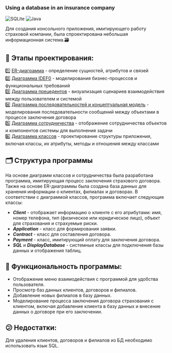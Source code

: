 ### Using a database in an insurance company

![SQLite](https://img.shields.io/badge/SQLite-003B57?style=for-the-badge&logo=sqlite&logoColor=white)  ![Java](https://img.shields.io/badge/Java-ED8B00?style=for-the-badge&logo=java&logoColor=white) 

Для создания консольного приложения, имитирующего работу страховой компании, была спроектирована небольшая информационная система.🗃

## 📝 Этапы проектирования:
1️⃣ [ER-диаграмма](er.png) - определение сущностей, атрибутов и связей   
2️⃣ [Диаграмма IDEF0](idef0.png) - моделирования бизнес-процессов и функциональных требований   
3️⃣ [Диаграмма прецедентов](use_case.png) - визуализация сценариев взаимодействия между пользователем и системой   
4️⃣ [Диаграмма последовательностей и концептуальная модель](sequence.png) - моделирования последовательности сообщений между объектами в процессе заключения договора    
5️⃣ [Диаграмма сотрудничества](cooperation.png) - отображение сотрудничества объектов и компонентов системы для выполнения задачи   
6️⃣ [Диаграмма классов](class.png) - проектирование структуры приложения, включая классы, их атрибуты, методы и отношения между классами   

## 🗂 Структура программы
На основе диаграмм классов и сотрудничества была разработана программа, имитирующая процесс заключения страхового договора. Также на основе ER-диаграммы была создана база данных для хранения информации о клиентах, филиалах и договорах. В соответствии с диаграммой классов, программа включает следующие классы:
* ***Client*** - отображает информацию о клиенте с его атрибутами: имя, номер телефона, тип (физическое или юридическое лицо), объект для страхования и страхуемые риски.
* ***Application*** - класс для формирования заявки.
* ***Contract*** - класс для составления договора.
* ***Payment*** - класс, имитирующий оплату для заключения договора.
* ***SQL*** и ***DisplayDatabase*** - системные классы для подключения базы данных и отображения таблиц.

## 🚀 Функциональность программы:
- Отображение меню взаимодействия с программой для удобства пользователя.
- Просмотр баз данных клиентов, договоров и филиалов.
- Добавление новых филиалов в базу данных.
- Моделирование процесса заключения договора страхования с клиентом, включая добавление клиента в базу данных и внесение данных о договоре при его заключении.

## 😕 Недостатки: 
Для удаления клиентов, договоров и филиалов из БД необходимо использовать язык SQL.
